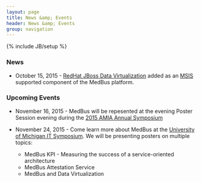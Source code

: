 ```yaml
---
layout: page
title: News &amp; Events
header: News &amp; Events
group: navigation
---
```

{% include JB/setup %}

### News

* October 15, 2015 - [RedHat JBoss Data Virtualization](http://www.jboss.org/products/datavirt/overview/) added as an [MSIS](http://msis.med.umich.edu/) supported component of the MedBus platform. 

### Upcoming Events

* November 16, 2015 - MedBus will be repesented at the evening Poster Session evening during the [2015 AMIA Annual Symposium](https://www.amia.org/amia2015)

* November 24, 2015 - Come learn more about MedBus at the [University of Michigan IT Symposium](http://cio.umich.edu/michigan-it/michigan-it-symposium.php). We will be presenting posters on multiple topics:
  - MedBus KPI - Measuring the success of a service-oriented architecture
  - MedBus Attestation Service
  - MedBus and Data Virtualization

